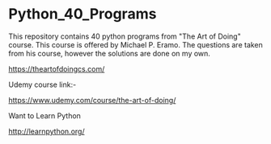 # Python_40_Programs

This repository contains 40 python programs from "The Art of Doing" course.
This course is offered by Michael P. Eramo.
The questions are taken from his course, however the solutions are done on my own.

https://theartofdoingcs.com/

Udemy course link:-

https://www.udemy.com/course/the-art-of-doing/

Want to Learn Python 

http://learnpython.org/
